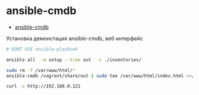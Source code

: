 # ansible-cmdb

- [ansible-cmdb](https://github.com/fboender/ansible-cmdb)

Установка демонстация ansible-cmdb, веб интерфейс

```bash
# DONT USE ansible-playbook

ansible all  -m setup --tree out  -i ./inventories/

sudo rm -f /var/www/html/*
ansible-cmdb /vagrant/share/out | sudo tee /var/www/html/index.html >>/dev/null

curl -s http://192.168.0.121
```